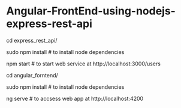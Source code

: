 # Angular-FrontEnd-using-nodejs-express-rest-api

cd express_rest_api/


sudo npm install # to install node dependencies


npm start # to start web service at http://localhost:3000/users



cd angular_forntend/


sudo npm install # to install node dependencies


ng serve # to accsess web app at http://localhost:4200
